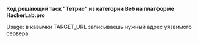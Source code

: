 **Код решающий таск "Тетрис" из категории Веб на платформе HackerLab.pro**

Usage: в кавычки TARGET_URL записываешь нужный адрес уязвимого сервера
